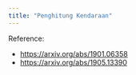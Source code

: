 ```yaml
---
title: "Penghitung Kendaraan"
---
```


Reference:
- https://arxiv.org/abs/1901.06358
- https://arxiv.org/abs/1905.13390
